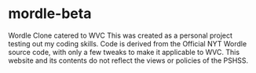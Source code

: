 # mordle-beta
Wordle Clone catered to WVC
This was created as a personal project testing out my coding skills.
Code is derived from the Official NYT Wordle source code, with only a few tweaks to make it applicable to WVC.
This website and its contents do not reflect the views or policies of the PSHSS.
